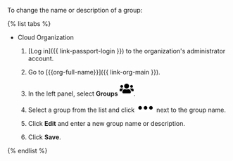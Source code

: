 To change the name or description of a group:

{% list tabs %}

- Cloud Organization

   1. [Log in]({{ link-passport-login }}) to the organization's administrator account.

   1. Go to [{{org-full-name}}]({{ link-org-main }}).

   1. In the left panel, select **Groups** ![icon-services](../../_assets/organization/icon-groups.svg).

   1. Select a group from the list and click ![image](../../_assets/options.svg) next to the group name.

   1. Click **Edit** and enter a new group name or description.

   1. Click **Save**.

{% endlist %}